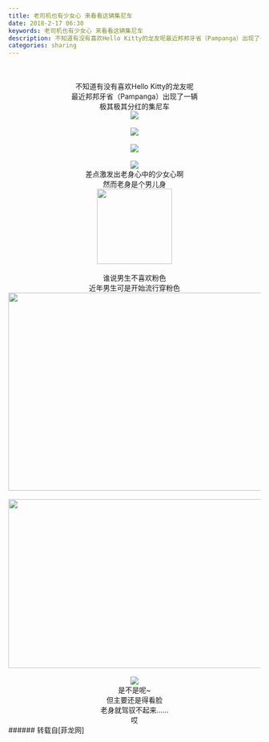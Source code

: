 ```yaml
---
title: 老司机也有少女心 来看看这辆集尼车
date: 2018-2-17 06:30
keywords: 老司机也有少女心 来看看这辆集尼车
description: 不知道有没有喜欢Hello Kitty的龙友呢最近邦邦牙省（Pampanga）出现了一辆极其极其分红的集尼车差点激发出老身心中的少女心啊然而老身是个男儿身 谁说男生不喜欢粉色近年男生可是开始流行穿粉色是不是呢~但主要还是得看脸老身就驾驭不起来……哎
categories: sharing
---
```

<td class="t_f" id="postmessage_1147263">

<br/>
<br/>
<div align="center">不知道有没有喜欢Hello Kitty的龙友呢<br/>
最近邦邦牙省（Pampanga）出现了一辆<br/>
极其极其分红的集尼车<br/>

<img aid="769608" data-cf-modified-03041b32b0f4239f7882a464-="" file="data/attachment/forum/201802/16/221642k3ibol84z8ojci8r.jpg.thumb.jpg" id="aimg_769608" inpost="1" onclick="" onmouseover="" src="http://www.flw.ph/data/attachment/forum/201802/16/221642k3ibol84z8ojci8r.jpg" style="cursor:pointer" zoomfile="data/attachment/forum/201802/16/221642k3ibol84z8ojci8r.jpg"/>


<br/>
<br/>

<img aid="769609" data-cf-modified-03041b32b0f4239f7882a464-="" file="data/attachment/forum/201802/16/221643vlwwz6l40o4dji4u.jpg.thumb.jpg" id="aimg_769609" inpost="1" onclick="" onmouseover="" src="http://www.flw.ph/data/attachment/forum/201802/16/221643vlwwz6l40o4dji4u.jpg" style="cursor:pointer" zoomfile="data/attachment/forum/201802/16/221643vlwwz6l40o4dji4u.jpg"/>


<br/>
<br/>

<img aid="769610" data-cf-modified-03041b32b0f4239f7882a464-="" file="data/attachment/forum/201802/16/221644seee0e4iimi8i0za.jpg.thumb.jpg" id="aimg_769610" inpost="1" onclick="" onmouseover="" src="http://www.flw.ph/data/attachment/forum/201802/16/221644seee0e4iimi8i0za.jpg" style="cursor:pointer" zoomfile="data/attachment/forum/201802/16/221644seee0e4iimi8i0za.jpg"/>


<br/>
<br/>

<img aid="769611" data-cf-modified-03041b32b0f4239f7882a464-="" file="data/attachment/forum/201802/16/221645of5o3ecffe3kfk3f.jpg.thumb.jpg" id="aimg_769611" inpost="1" onclick="" onmouseover="" src="http://www.flw.ph/data/attachment/forum/201802/16/221645of5o3ecffe3kfk3f.jpg" style="cursor:pointer" zoomfile="data/attachment/forum/201802/16/221645of5o3ecffe3kfk3f.jpg"/>


<br/>
差点激发出老身心中的少女心啊<br/>
然而老身是个男儿身 <br/>
<img alt="" border="0" class="zoom" data-cf-modified-03041b32b0f4239f7882a464-="" file="https://ws3.sinaimg.cn/large/9150e4e5ly1fj4fuu1htkg206o06oq37.gif" height="150" id="aimg_u2jm5" onclick="" onmouseover="" src="https://ws3.sinaimg.cn/large/9150e4e5ly1fj4fuu1htkg206o06oq37.gif" width="150"/><br/>
<br/>
谁说男生不喜欢粉色<br/>
近年男生可是开始流行穿粉色<br/>
<img alt="" border="0" class="zoom" data-cf-modified-03041b32b0f4239f7882a464-="" file="https://cloudfront-cdn1-manfashion.techbang.com/system/images/42074/medium/f1203bc686e6bdf9cca002a152c3c9a1.jpg?1469163197" height="395" id="aimg_t25N9" onclick="" onmouseover="" src="https://cloudfront-cdn1-manfashion.techbang.com/system/images/42074/medium/f1203bc686e6bdf9cca002a152c3c9a1.jpg?1469163197" width="550"/><br/>
<br/>
<img alt="" border="0" class="zoom" data-cf-modified-03041b32b0f4239f7882a464-="" file="https://images.dappei.com/uploads/article/cover/1710/large_c616b7d01f42e8a3.jpg" height="337" id="aimg_DEc0k" onclick="" onmouseover="" src="https://images.dappei.com/uploads/article/cover/1710/large_c616b7d01f42e8a3.jpg" style="cursor:pointer" width="720"/><br/>
<br/>

<img aid="769612" data-cf-modified-03041b32b0f4239f7882a464-="" file="data/attachment/forum/201802/16/221703f6zwzrhz5v29027n.jpeg.thumb.jpg" id="aimg_769612" inpost="1" onclick="" onmouseover="" src="http://www.flw.ph/data/attachment/forum/201802/16/221703f6zwzrhz5v29027n.jpeg" style="cursor:pointer" zoomfile="data/attachment/forum/201802/16/221703f6zwzrhz5v29027n.jpeg"/>


<br/>
是不是呢~<br/>
但主要还是得看脸<br/>
老身就驾驭不起来……<br/>
哎<br/>
</div></td>
###### 转载自[菲龙网]